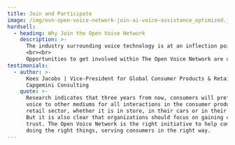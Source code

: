 ```yaml
---
title: Join and Participate
image: /img/ovn-open-voice-network-join-ai-voice-assistance_optimized.jpg
hardsell:
  - heading: Why Join the Open Voice Network
    description: >-
      The industry surrounding voice technology is at an inflection point. Innovation by voice tech experience strategists, designers, and developers has demonstrated tremendous potential to include and serve society at large, inclusive of many levels of literacy or physical and cognitive abilities. It has also raised questions about interoperability, ethical use, and standards to ensure voice tech is a trustworthy interface developed for the benefit of the many, as opposed to the few. Supporting the Open Voice Network’s work to recommend standards for interoperability and effective, ethical use of voice AI is vital  to growing the industry in a way that can offer society the full benefits of using speech to engage with the digital world.    
      <br><br>
      Opportunities to get involved within The Open Voice Network are open to individuals willing to give of their time, network, industry knowledge, and resources through collaboration, advocacy, and development of standards. Enterprises are invited to join The Open Voice Network as Sponsoring Members by providing financial sponsorship as well as executive leadership. Contact us to learn more.
testimonials:
  - author: >-
      Kees Jacobs | Vice-President for Global Consumer Products & Retail,
      Capgemini Consulting
    quote: >-
      Research indicates that three years from now, consumers will prefer using
      voice to other mediums for all interactions in the consumer products and
      retail sector, whether it is in store, in their cars or in their homes.
      But it is also clear that organizations should focus on gaining consumer
      trust. The Open Voice Network is the right initiative to help companies
      doing the right things, serving consumers in the right way.
---
```


